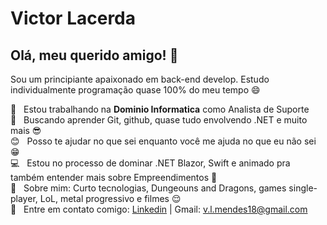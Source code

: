 # Victor Lacerda

## Olá, meu querido amigo! 👋
Sou um principiante apaixonado em back-end develop.
Estudo individualmente programação quase 100% do meu tempo :smile:

 :rocket:  &nbsp; Estou trabalhando na **Dominio Informatica** como Analista de Suporte
 <br/> :purple_heart: &nbsp; Buscando aprender Git, github, quase tudo envolvendo .NET e muito mais :sunglasses:
 <br/> :blush: &nbsp; Posso te ajudar no que sei enquanto você me ajuda no que eu não sei :grin:
 <br/> :computer: &nbsp; Estou no processo de dominar .NET Blazor, Swift e animado pra também entender mais sobre Empreendimentos :purple_heart:
 <br/> 💬  &nbsp; Sobre mim: Curto tecnologias, Dungeouns and Dragons, games single-player, LoL, metal progressivo e filmes :relieved:
 <br/> :email: &nbsp; Entre em contato comigo: [Linkedin](https://www.linkedin.com/in/victor-lacerda-8b6354155/)
| 
Gmail:  v.l.mendes18@gmail.com
